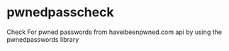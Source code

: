 # pwnedpasscheck
Check For pwned passwords from haveibeenpwned.com api by using the pwnedpasswords library
